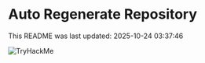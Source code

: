 # Auto Regenerate Repository

This README was last updated: 2025-10-24 03:37:46

 ![TryHackMe](https://tryhackme.com/badge/533634)